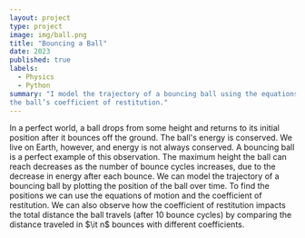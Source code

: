 ```yaml
---
layout: project
type: project
image: img/ball.png
title: "Bouncing a Ball"
date: 2023
published: true
labels:
  - Physics 
  - Python
summary: "I model the trajectory of a bouncing ball using the equations of motion, initial conditions, and
the ball’s coefficient of restitution."
---
```

In a perfect world, a ball drops from some height and returns to its initial position after it bounces off 
the ground. The ball's energy is conserved. We live on Earth, however, and energy is not always conserved. A bouncing 
ball is a perfect example of this observation. The maximum height the ball can reach decreases as the number of 
bounce cycles increases, due to the decrease in energy after each bounce. We can model the trajectory of a bouncing ball 
by plotting the position of the ball over time. To find the positions we can use the equations of motion and the 
coefficient of restitution. We can also observe how the coefficient of restitution impacts the total distance the 
ball travels (after 10 bounce cycles) by comparing the distance traveled in $\it n$ bounces with different 
coefficients. 
